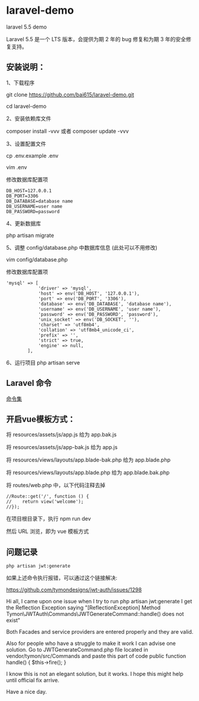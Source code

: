 # laravel-demo

laravel 5.5 demo

Laravel 5.5 是一个 LTS 版本，会提供为期 2 年的 bug 修复和为期 3 年的安全修复支持。


## 安装说明：

1、下载程序

git clone https://github.com/bai615/laravel-demo.git

cd laravel-demo


2、安装依赖库文件

composer install -vvv 或者 composer update -vvv

3、设置配置文件

cp .env.example .env

vim .env

修改数据库配置项
```
DB_HOST=127.0.0.1
DB_PORT=3306
DB_DATABASE=database name
DB_USERNAME=user name
DB_PASSWORD=password
```

4、更新数据库

php artisan migrate

5、调整 config/database.php 中数据库信息 (此处可以不用修改)

vim config/database.php

修改数据库配置项
```
'mysql' => [
            'driver' => 'mysql',
            'host' => env('DB_HOST', '127.0.0.1'),
            'port' => env('DB_PORT', '3306'),
            'database' => env('DB_DATABASE', 'database name'),
            'username' => env('DB_USERNAME', 'user name'),
            'password' => env('DB_PASSWORD', 'password'),
            'unix_socket' => env('DB_SOCKET', ''),
            'charset' => 'utf8mb4',
            'collation' => 'utf8mb4_unicode_ci',
            'prefix' => '',
            'strict' => true,
            'engine' => null,
        ],
```

6、运行项目
php artisan serve


## Laravel 命令
[命令集](command.md) 


## 开启vue模板方式：

将 resources/assets/js/app.js 给为 app.bak.js

将 resources/assets/js/app-bak.js 给为 app.js

将 resources/views/layouts/app.blade-bak.php 给为 app.blade.php

将 resources/views/layouts/app.blade.php 给为 app.blade.bak.php

将 routes/web.php 中，以下代码注释去掉
```
//Route::get('/', function () {
//    return view('welcome');
//});
```
在项目根目录下，执行 npm run dev 

然后 URL 浏览，即为 vue 模板方式

## 问题记录

```
php artisan jwt:generate
```
如果上述命令执行报错，可以通过这个链接解决:

https://github.com/tymondesigns/jwt-auth/issues/1298

Hi all,
I came upon one issue when I try to run php artisan jwt:generate I get the Reflection Exception saying "[ReflectionException] Method Tymon\JWTAuth\Commands\JWTGenerateCommand::handle() does not exist"

Both Facades and service providers are entered properly and they are valid.

Also for people who have a struggle to make it work I can advise one solution. Go to JWTGenerateCommand.php file located in vendor/tymon/src/Commands and paste this part of code public function handle() { $this->fire(); }

I know this is not an elegant solution, but it works. I hope this might help until official fix arrive.

Have a nice day.
